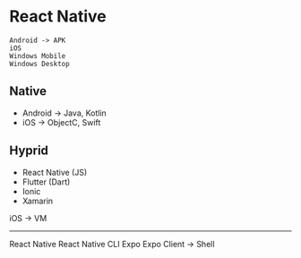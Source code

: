 # React Native
    Android -> APK
    iOS
    Windows Mobile
    Windows Desktop

## Native
- Android -> Java, Kotlin
- iOS -> ObjectC, Swift
  

## Hyprid
 - React Native (JS)
 - Flutter (Dart)
 - Ionic
 - Xamarin


iOS -> VM 


----
React Native
    React Native CLI
    Expo
     Expo Client -> Shell

    